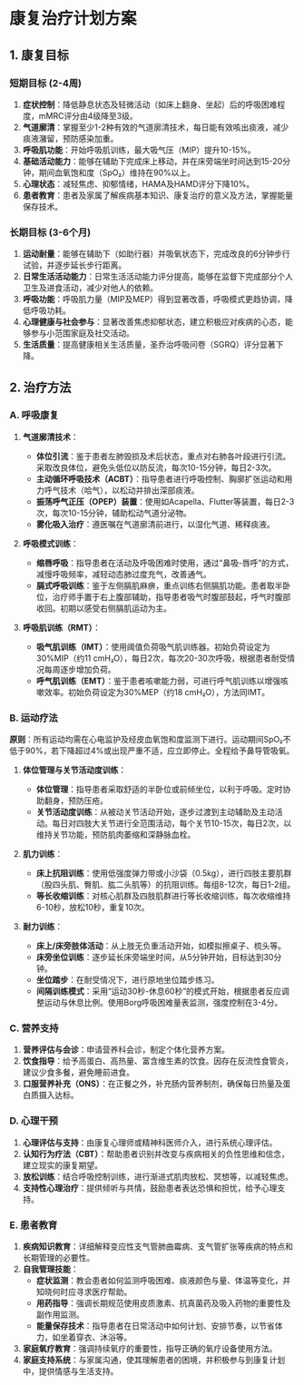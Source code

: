 # 康复治疗计划方案

## 1. 康复目标

### 短期目标 (2-4周)
1.  **症状控制**：降低静息状态及轻微活动（如床上翻身、坐起）后的呼吸困难程度，mMRC评分由4级降至3级。
2.  **气道廓清**：掌握至少1-2种有效的气道廓清技术，每日能有效咳出痰液，减少痰液潴留，预防感染加重。
3.  **呼吸肌功能**：开始呼吸肌训练，最大吸气压（MIP）提升10-15%。
4.  **基础活动能力**：能够在辅助下完成床上移动，并在床旁端坐时间达到15-20分钟，期间血氧饱和度（SpO₂）维持在90%以上。
5.  **心理状态**：减轻焦虑、抑郁情绪，HAMA及HAMD评分下降10%。
6.  **患者教育**：患者及家属了解疾病基本知识、康复治疗的意义及方法，掌握能量保存技术。

### 长期目标 (3-6个月)
1.  **运动耐量**：能够在辅助下（如助行器）并吸氧状态下，完成改良的6分钟步行试验，并逐步延长步行距离。
2.  **日常生活活动能力**：日常生活活动能力评分提高，能够在监督下完成部分个人卫生及进食活动，减少对他人的依赖。
3.  **呼吸功能**：呼吸肌力量（MIP及MEP）得到显著改善，呼吸模式更趋协调，降低呼吸功耗。
4.  **心理健康与社会参与**：显著改善焦虑抑郁状态，建立积极应对疾病的心态，能够参与小范围家庭及社交活动。
5.  **生活质量**：提高健康相关生活质量，圣乔治呼吸问卷（SGRQ）评分显著下降。

## 2. 治疗方法

### A. 呼吸康复

1.  **气道廓清技术**：
    *   **体位引流**：鉴于患者左肺毁损及术后状态，重点对右肺各叶段进行引流。采取改良体位，避免头低位以防反流，每次10-15分钟，每日2-3次。
    *   **主动循环呼吸技术（ACBT）**：指导患者进行呼吸控制、胸廓扩张运动和用力呼气技术（哈气），以松动并排出深部痰液。
    *   **振荡呼气正压（OPEP）装置**：使用如Acapella、Flutter等装置，每日2-3次，每次10-15分钟，辅助松动气道分泌物。
    *   **雾化吸入治疗**：遵医嘱在气道廓清前进行，以湿化气道、稀释痰液。

2.  **呼吸模式训练**：
    *   **缩唇呼吸**：指导患者在活动及呼吸困难时使用，通过“鼻吸-唇呼”的方式，减慢呼吸频率，减轻动态肺过度充气，改善通气。
    *   **膈式呼吸训练**：鉴于左侧膈肌麻痹，重点训练右侧膈肌功能。患者取半卧位，治疗师手置于右上腹部辅助，指导患者吸气时腹部鼓起，呼气时腹部收回。初期以感受右侧膈肌运动为主。

3.  **呼吸肌训练（RMT）**：
    *   **吸气肌训练（IMT）**：使用阈值负荷吸气肌训练器。初始负荷设定为30%MIP（约11 cmH₂O），每日2次，每次20-30次呼吸，根据患者耐受情况每周逐步增加负荷。
    *   **呼气肌训练（EMT）**：鉴于患者咳嗽能力弱，可进行呼气肌训练以增强咳嗽效率。初始负荷设定为30%MEP（约18 cmH₂O），方法同IMT。

### B. 运动疗法

**原则**：所有运动均需在心电监护及经皮血氧饱和度监测下进行。运动期间SpO₂不低于90%，若下降超过4%或出现严重不适，应立即停止。全程给予鼻导管吸氧。

1.  **体位管理与关节活动度训练**：
    *   **体位管理**：指导患者采取舒适的半卧位或前倾坐位，以利于呼吸。定时协助翻身，预防压疮。
    *   **关节活动度训练**：从被动关节活动开始，逐步过渡到主动辅助及主动活动。每日对四肢大关节进行全范围活动，每个关节10-15次，每日2次，以维持关节功能，预防肌肉萎缩和深静脉血栓。

2.  **肌力训练**：
    *   **床上抗阻训练**：使用低强度弹力带或小沙袋（0.5kg），进行四肢主要肌群（股四头肌、臀肌、肱二头肌等）的抗阻训练。每组8-12次，每日1-2组。
    *   **等长收缩训练**：对核心肌群及四肢肌群进行等长收缩训练，每次收缩维持6-10秒，放松10秒，重复10次。

3.  **耐力训练**：
    *   **床上/床旁肢体活动**：从上肢无负重活动开始，如模拟擦桌子、梳头等。
    *   **床旁坐位训练**：逐步延长床旁端坐时间，从5分钟开始，目标达到30分钟。
    *   **坐位踏步**：在耐受情况下，进行原地坐位踏步练习。
    *   **间隔训练模式**：采用“运动30秒-休息60秒”的模式开始，根据患者反应调整运动与休息比例。使用Borg呼吸困难量表监测，强度控制在3-4分。

### C. 营养支持

1.  **营养评估与会诊**：申请营养科会诊，制定个体化营养方案。
2.  **饮食指导**：给予高蛋白、高热量、富含维生素的饮食。因存在反流性食管炎，建议少食多餐，避免睡前进食。
3.  **口服营养补充（ONS）**：在正餐之外，补充肠内营养制剂，确保每日热量及蛋白质摄入达标。

### D. 心理干预

1.  **心理评估与支持**：由康复心理师或精神科医师介入，进行系统心理评估。
2.  **认知行为疗法（CBT）**：帮助患者识别并改变与疾病相关的负性思维和信念，建立现实的康复期望。
3.  **放松训练**：结合呼吸控制训练，进行渐进式肌肉放松、冥想等，以减轻焦虑。
4.  **支持性心理治疗**：提供倾听与共情，鼓励患者表达恐惧和担忧，给予心理支持。

### E. 患者教育

1.  **疾病知识教育**：详细解释变应性支气管肺曲霉病、支气管扩张等疾病的特点和长期管理的必要性。
2.  **自我管理技能**：
    *   **症状监测**：教会患者如何监测呼吸困难、痰液颜色与量、体温等变化，并知晓何时应寻求医疗帮助。
    *   **用药指导**：强调长期规范使用皮质激素、抗真菌药及吸入药物的重要性及副作用监测。
    *   **能量保存技术**：指导患者在日常活动中如何计划、安排节奏，以节省体力，如坐着穿衣、沐浴等。
3.  **家庭氧疗教育**：强调持续氧疗的重要性，指导正确的氧疗设备使用方法。
4.  **家庭支持系统**：与家属沟通，使其理解患者的困境，并积极参与到康复计划中，提供情感与生活支持。